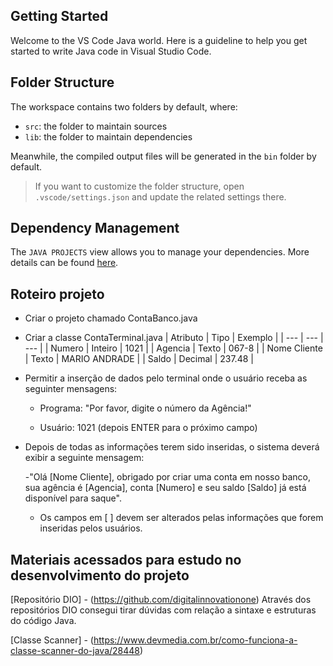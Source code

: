 ## Getting Started

Welcome to the VS Code Java world. Here is a guideline to help you get started to write Java code in Visual Studio Code.

## Folder Structure

The workspace contains two folders by default, where:

- `src`: the folder to maintain sources
- `lib`: the folder to maintain dependencies

Meanwhile, the compiled output files will be generated in the `bin` folder by default.

> If you want to customize the folder structure, open `.vscode/settings.json` and update the related settings there.

## Dependency Management

The `JAVA PROJECTS` view allows you to manage your dependencies. More details can be found [here](https://github.com/microsoft/vscode-java-dependency#manage-dependencies).

## Roteiro projeto

- Criar o projeto chamado ContaBanco.java

- Criar a classe ContaTerminal.java
    | Atributo | Tipo | Exemplo |
    | --- | --- | --- |
    | Numero | Inteiro | 1021 |
    | Agencia | Texto | 067-8 |
    | Nome Cliente | Texto | MARIO ANDRADE |
    | Saldo | Decimal | 237.48 |

- Permitir a inserção de dados pelo terminal onde o usuário receba as seguinter mensagens:

    - Programa: "Por favor, digite o número da Agência!"

    - Usuário: 1021 (depois ENTER para o próximo campo)

- Depois de todas as informações terem sido inseridas, o sistema deverá exibir a seguinte mensagem:

    -"Olá [Nome Cliente], obrigado por criar uma conta em nosso banco, sua agência é [Agencia], conta [Numero] e seu saldo [Saldo] já está disponível para saque".

    - Os campos em [ ] devem ser alterados pelas informações que forem inseridas pelos usuários.

## Materiais acessados para estudo no desenvolvimento do projeto

[Repositório DIO] - (https://github.com/digitalinnovationone)
    Através dos repositórios DIO consegui tirar dúvidas com relação a sintaxe e estruturas do código Java.

[Classe Scanner] - (https://www.devmedia.com.br/como-funciona-a-classe-scanner-do-java/28448)
